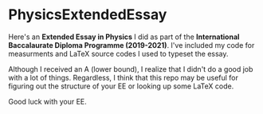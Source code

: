 # PhysicsExtendedEssay
Here's an **Extended Essay in Physics** I did as part of the **International Baccalaurate Diploma Programme (2019-2021)**. I've included my code for measurments 
and LaTeX source codes I used to typeset the essay. 

Although I received an A (lower bound), I realize that I didn't do a good job with a lot of things. Regardless, I think that this repo may be useful for figuring out the structure of your EE or looking up some LaTeX code.

Good luck with your EE.
